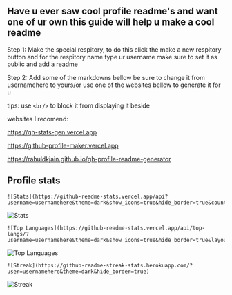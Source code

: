 ## Have u ever saw cool profile readme's and want one of ur own this guide will help u make a cool readme

Step 1: Make the special respitory, to do this click the make a new respitory button and for the respitory name type ur username
make sure to set it as public and add a readme

Step 2: Add some of the markdowns bellow be sure to change it from usernamehere to yours/or use one of the websites bellow to generate it for u

tips: use ```<br/>``` to block it from displaying it beside

websites I recomend:

https://gh-stats-gen.vercel.app

https://github-profile-maker.vercel.app

https://rahuldkjain.github.io/gh-profile-readme-generator


## Profile stats
```
![Stats](https://github-readme-stats.vercel.app/api?username=usernamehere&theme=dark&show_icons=true&hide_border=true&count_private=true)
```
![Stats](https://github-readme-stats.vercel.app/api?username=zapgaming&theme=dark&show_icons=true&hide_border=true&count_private=true)
```
![Top Languages](https://github-readme-stats.vercel.app/api/top-langs/?username=usernamehere&theme=dark&show_icons=true&hide_border=true&layout=compact)
```
![Top Languages](https://github-readme-stats.vercel.app/api/top-langs/?username=zapgaming&theme=dark&show_icons=true&hide_border=true&layout=compact)
```
![Streak](https://github-readme-streak-stats.herokuapp.com/?user=usernamehere&theme=dark&hide_border=true)
```
![Streak](https://github-readme-streak-stats.herokuapp.com/?user=zapgaming&theme=dark&hide_border=true)
